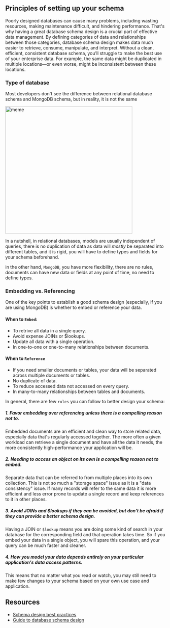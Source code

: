 ## Principles of setting up your schema

Poorly designed databases can cause many problems, including wasting resources, making maintenance difficult, and hindering performance. That's why having a great database schema design is a crucial part of effective data management.
By defining categories of data and relationships between those categories, database schema design makes data much easier to retrieve, consume, manipulate, and interpret.
Without a clean, efficient, consistent database schema, you’ll struggle to make the best use of your enterprise data. For example, the same data might be duplicated in multiple locations—or even worse, might be inconsistent between these locations.

### Type of database

Most developers don't see the difference between relational database schema and MongoDB schema, but in reality, it is not the same

<img src="https://i.imgur.com/3yobiPB.jpg" alt="meme" width="400"/>

In a nutshell, in relational databases, models are usually independent of queries, there is no duplication of data as data will _mostly_ be separated into different tables, and it is rigid, you will have to define types and fields for your schema beforehand.

in the other hand, `MongoDB`, you have more flexibility, there are no rules, documents can have new data or fields at any point of time, no need to define types.

### Embedding vs. Referencing

One of the key points to establish a good schema design (especially, if you are using MongoDB) is whether to embed or reference your data.

#### When to `Embed`:

- To retrive all data in a single query.
- Avoid expense JOINs or $lookups.
- Update all data with a single operation.
- In one-to-one or one-to-many relationships between documents.

#### When to `Reference`

- If you need smaller documents or tables, your data will be separated across multiple documents or tables.
- No duplicate of data.
- To reduce accessed data not accessed on every query.
- In many-to-many relationships between tables and documents.

In general, there are few `rules` you can follow to better design your schema:

##### 1. Favor embedding over referencing unless there is a compelling reason not to.

Embedded documents are an efficient and clean way to store related data, especially data that's regularly accessed together. The more often a given workload can retrieve a single document and have all the data it needs, the more consistently high-performance your application will be.

##### 2. Needing to access an object on its own is a compelling reason not to embed.

Separate data that can be referred to from multiple places into its own collection.
This is not so much a "storage space" issue as it is a "data consistency" issue. If many records will refer to the same data it is more efficient and less error prone to update a single record and keep references to it in other places.

##### 3. Avoid JOINs and $lookups if they can be avoided, but don't be afraid if they can provide a better schema design.

Having a JOIN or `$lookup` means you are doing some kind of search in your database for the corresponding field and that operation takes time. So if you embed your data in a single object, you will spare this operation, and your query can be much faster and cleaner.

##### 4. How you model your data depends _entirely_ on your particular application's data access patterns.

This means that no matter what you read or watch, you may still need to make few changes to your schema based on your own use case and application.

## Resources

- [Schema design best practices](https://www.mongodb.com/developer/article/mongodb-schema-design-best-practices/)
- [Guide to database schema design](https://www.xplenty.com/blog/complete-guide-to-database-schema-design-guide/)
